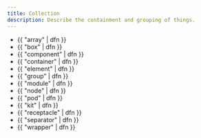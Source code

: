 ```yaml
---
title: Collection
description: Describe the containment and grouping of things.
---
```


- {{ "array" | dfn }}
- {{ "box" | dfn }}
- {{ "component" | dfn }}
- {{ "container" | dfn }}
- {{ "element" | dfn }}
- {{ "group" | dfn }}
- {{ "module" | dfn }}
- {{ "node" | dfn }}
- {{ "pod" | dfn }}
- {{ "kit" | dfn }}
- {{ "receptacle" | dfn }}
- {{ "separator" | dfn }}
- {{ "wrapper" | dfn }}
